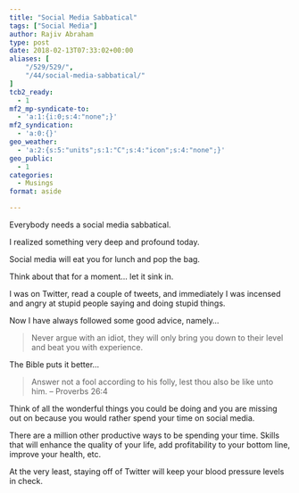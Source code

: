 ```yaml
---
title: "Social Media Sabbatical"
tags: ["Social Media"]
author: Rajiv Abraham
type: post
date: 2018-02-13T07:33:02+00:00
aliases: [
    "/529/529/",
    "/44/social-media-sabbatical/"
]
tcb2_ready:
  - 1
mf2_mp-syndicate-to:
  - 'a:1:{i:0;s:4:"none";}'
mf2_syndication:
  - 'a:0:{}'
geo_weather:
  - 'a:2:{s:5:"units";s:1:"C";s:4:"icon";s:4:"none";}'
geo_public:
  - 1
categories:
  - Musings
format: aside

---
```

<p style="text-align: left;">
  Everybody needs a social media sabbatical.
</p>

<p style="text-align: left;">
  I realized something very deep and profound today.
</p>

<p style="text-align: left;">
  Social media will eat you for lunch and pop the bag.
</p>

<p style="text-align: left;">
  Think about that for a moment… let it sink in.
</p>

<p style="text-align: left;">
  I was on Twitter, read a couple of tweets, and immediately I was incensed and angry at stupid people saying and doing stupid things.
</p>

<p style="text-align: left;">
  Now I have always followed some good advice, namely…
</p>

> Never argue with an idiot, they will only bring you down to their level and beat you with experience.

<p style="text-align: left;">
  The Bible puts it better…
</p>

> Answer not a fool according to his folly, lest thou also be like unto him. &#8211; Proverbs 26:4

<p style="text-align: left;">
  Think of all the wonderful things you could be doing and you are missing out on because you would rather spend your time on social media.
</p>

<p style="text-align: left;">
  There are a million other productive ways to be spending your time. Skills that will enhance the quality of your life, add profitability to your bottom line, improve your health, etc.
</p>

<p style="text-align: left;">
  At the very least, staying off of Twitter will keep your blood pressure levels in check.
</p>